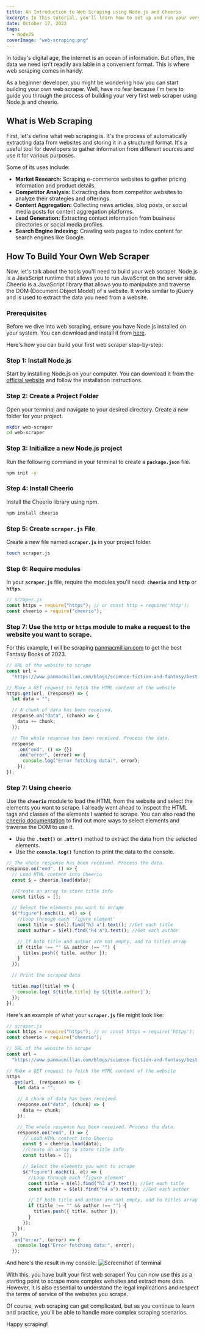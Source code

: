 ```yaml
---
title: An Introduction to Web Scraping using Node.js and Cheerio
excerpt: In this tutorial, you'll learn how to set up and run your very own web scraper.
date: October 17, 2023
tags:
  - NodeJS
coverImage: "web-scraping.png"
---
```


In today's digital age, the internet is an ocean of information. But often, the data we need isn't readily available in a convenient format. This is where web scraping comes in handy.

As a beginner developer, you might be wondering how you can start building your own web scraper. Well, have no fear because I'm here to guide you through the process of building your very first web scraper using Node.js and cheerio.

## What is Web Scraping

First, let's define what web scraping is. It's the process of automatically extracting data from websites and storing it in a structured format. It's a useful tool for developers to gather information from different sources and use it for various purposes.

Some of its uses include:

- **Market Research:** Scraping e-commerce websites to gather pricing information and product details.
- **Competitor Analysis:** Extracting data from competitor websites to analyze their strategies and offerings.
- **Content Aggregation:** Collecting news articles, blog posts, or social media posts for content aggregation platforms.
- **Lead Generation:** Extracting contact information from business directories or social media profiles.
- **Search Engine Indexing:** Crawling web pages to index content for search engines like Google.

## How To Build Your Own Web Scraper

Now, let's talk about the tools you'll need to build your web scraper. Node.js is a JavaScript runtime that allows you to run JavaScript on the server side. Cheerio is a JavaScript library that allows you to manipulate and traverse the DOM (Document Object Model) of a website. It works similar to jQuery and is used to extract the data you need from a website.

### Prerequisites

Before we dive into web scraping, ensure you have Node.js installed on your system. You can download and install it from [here](https://nodejs.org/).

Here's how you can build your first web scraper step-by-step:

### Step 1: Install Node.js

Start by installing Node.js on your computer. You can download it from the [official website](https://nodejs.org/) and follow the installation instructions.

### Step 2: **Create a Project Folder**

Open your terminal and navigate to your desired directory. Create a new folder for your project.

```bash
mkdir web-scraper
cd web-scraper
```

### Step 3: Initialize a new Node.js project

Run the following command in your terminal to create a **`package.json`** file.

```bash
npm init -y
```

### Step 4: Install Cheerio

Install the Cheerio library using npm.

```bash
npm install cheerio
```

### **Step 5: Create `scraper.js` File**

Create a new file named **`scraper.js`** in your project folder.

```bash
touch scraper.js
```

### Step 6: Require modules

In your **`scraper.js`** file, require the modules you'll need: **`cheerio`** and **`http`** or **`https`**.

```javascript
// scraper.js
const https = require("https"); // or const http = require('http');
const cheerio = require("cheerio");
```

### Step 7: Use the **`http`** or **`https`** module to make a request to the website you want to scrape.

For this example, I will be scraping [panmacmillian.com](http://panmacmillian.com) to get the best Fantasy Books of 2023.

```javascript
// URL of the website to scrape
const url =
  "https://www.panmacmillan.com/blogs/science-fiction-and-fantasy/best-new-fantasy-books";

// Make a GET request to fetch the HTML content of the website
https.get(url, (response) => {
  let data = "";

  // A chunk of data has been received.
  response.on("data", (chunk) => {
    data += chunk;
  });

  // The whole response has been received. Process the data.
  response
    .on("end", () => {})
    .on("error", (error) => {
      console.log("Error fetching data:", error);
    });
});
```

### Step 7: Using cheerio

Use the **`cheerio`** module to load the HTML from the website and select the elements you want to scrape. I already went ahead to inspect the HTML tags and classes of the elements I wanted to scrape. You can also read the [cheerio documentation](https://cheerio.js.org/docs/intro) to find out more ways to select elements and traverse the DOM to use it.

- Use the **`.text()`** or **`.attr()`** method to extract the data from the selected elements.
- Use the **`console.log()`** function to print the data to the console.

```jsx
// The whole response has been received. Process the data.
response.on("end", () => {
  // Load HTML content into Cheerio
  const $ = cheerio.load(data);

  //Create an array to store title info
  const titles = [];

  // Select the elements you want to scrape
  $("figure").each((i, el) => {
    //Loop through each 'figure element'
    const title = $(el).find("h3 a").text(); //Get each title
    const author = $(el).find("h4 a").text(); //Get each author

    // If both title and author are not empty, add to titles array
    if (title !== "" && author !== "") {
      titles.push({ title, author });
    }
  });

  // Print the scraped data

  titles.map((title) => {
    console.log(`${title.title} by ${title.author}`);
  });
});
```

Here's an example of what your **`scraper.js`** file might look like:

```jsx
// scraper.js
const https = require("https"); // or const https = require('https');
const cheerio = require("cheerio");

// URL of the website to scrape
const url =
  "https://www.panmacmillan.com/blogs/science-fiction-and-fantasy/best-new-fantasy-books";

// Make a GET request to fetch the HTML content of the website
https
  .get(url, (response) => {
    let data = "";

    // A chunk of data has been received.
    response.on("data", (chunk) => {
      data += chunk;
    });

    // The whole response has been received. Process the data.
    response.on("end", () => {
      // Load HTML content into Cheerio
      const $ = cheerio.load(data);
      //Create an array to store title info
      const titles = [];

      // Select the elements you want to scrape
      $("figure").each((i, el) => {
        //Loop through each 'figure element'
        const title = $(el).find("h3 a").text(); //Get each title
        const author = $(el).find("h4 a").text(); //Get each author

        // If both title and author are not empty, add to titles array
        if (title !== "" && author !== "") {
          titles.push({ title, author });
        }
      });
    });
  })
  .on("error", (error) => {
    console.log("Error fetching data:", error);
  });
```

And here's the result in my console:
![Screenshot of terminal](/images/web-scraping-screenshot.png)

With this, you have built your first web scraper! You can now use this as a starting point to scrape more complex websites and extract more data. However, it is also essential to understand the legal implications and respect the terms of service of the websites you scrape.

Of course, web scraping can get complicated, but as you continue to learn and practice, you'll be able to handle more complex scraping scenarios.

Happy scraping!
